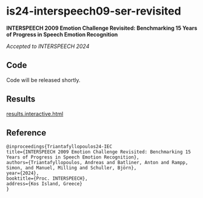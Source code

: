 # is24-interspeech09-ser-revisited

**INTERSPEECH 2009 Emotion Challenge Revisited: Benchmarking 15 Years of Progress in Speech Emotion Recognition**

*Accepted to INTERSPEECH 2024*

## Code
Code will be released shortly.

## Results
[results.interactive.html](results.interactive.html)


## Reference

```
@inproceedings{Triantafyllopoulos24-IEC
title={INTERSPEECH 2009 Emotion Challenge Revisited: Benchmarking 15 Years of Progress in Speech Emotion Recognition},
authors={Triantafyllopoulos, Andreas and Batliner, Anton and Rampp, Simon, and Manuel, Milling and Schuller, Björn},
year={2024},
booktitle={Proc. INTERSPEECH},
address={Kos Island, Greece}
}
```